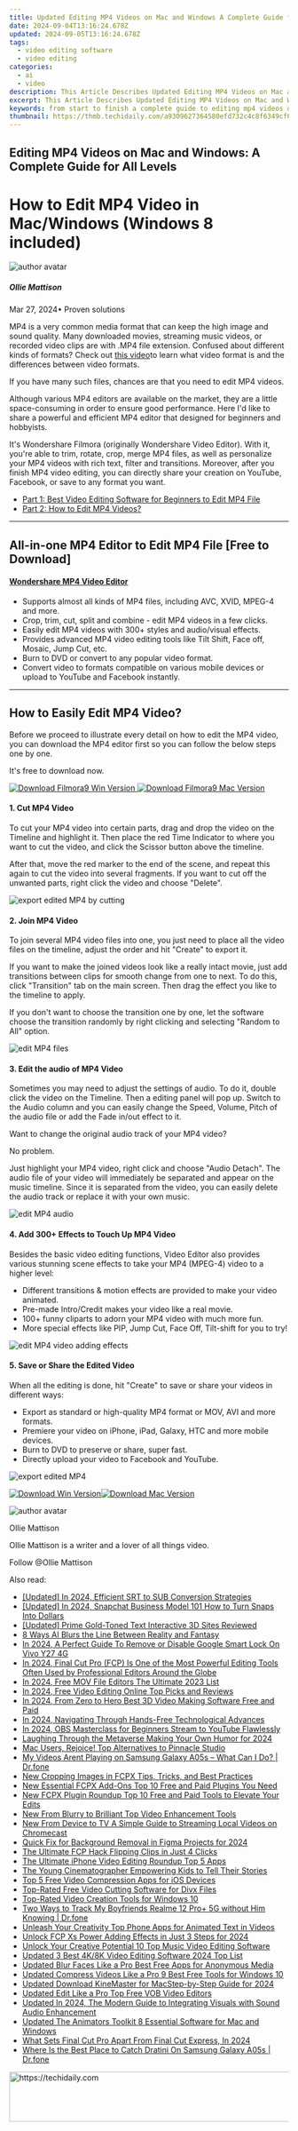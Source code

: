 ```yaml
---
title: Updated Editing MP4 Videos on Mac and Windows A Complete Guide for All Levels
date: 2024-09-04T13:16:24.678Z
updated: 2024-09-05T13:16:24.678Z
tags: 
  - video editing software
  - video editing
categories: 
  - ai
  - video
description: This Article Describes Updated Editing MP4 Videos on Mac and Windows A Complete Guide for All Levels
excerpt: This Article Describes Updated Editing MP4 Videos on Mac and Windows A Complete Guide for All Levels
keywords: from start to finish a complete guide to editing mp4 videos on mac and windows,from novice to expert a complete guide to editing mp4 videos on mac and windows,editing mp4 videos on mac and windows a complete guide for all levels,mp4 video editing made easy a comprehensive guide for mac and windows,edit like a pro a comprehensive tutorial on mp4 video editing for mac and windows,edit like a pro a comprehensive tutorial on mp4 video editing for mac and windows users,the complete guide to video editors 35 options for windows mac and more
thumbnail: https://thmb.techidaily.com/a9309627364580efd732c4c8f6349cf67c0dc25ea886bdb64936441ab4225274.png
---
```


## Editing MP4 Videos on Mac and Windows: A Complete Guide for All Levels

# How to Edit MP4 Video in Mac/Windows (Windows 8 included)

![author avatar](https://images.wondershare.com/filmora/article-images/ollie-mattison.jpg)

##### Ollie Mattison

 Mar 27, 2024• Proven solutions

MP4 is a very common media format that can keep the high image and sound quality. Many downloaded movies, streaming music videos, or recorded video clips are with .MP4 file extension. Confused about different kinds of formats? Check out [this video](https://www.youtube.com/watch?v=yY1IQUuQBME)to learn what video format is and the differences between video formats.

If you have many such files, chances are that you need to edit MP4 videos.

Although various MP4 editors are available on the market, they are a little space-consuming in order to ensure good performance. Here I'd like to share a powerful and efficient MP4 editor that designed for beginners and hobbyists.

It's Wondershare Filmora (originally Wondershare Video Editor). With it, you're able to trim, rotate, crop, merge MP4 files, as well as personalize your MP4 videos with rich text, filter and transitions. Moreover, after you finish MP4 video editing, you can directly share your creation on YouTube, Facebook, or save to any format you want.

* [Part 1: Best Video Editing Software for Beginners to Edit MP4 File](#part1)
* [Part 2: How to Edit MP4 Videos?](#part2)

---

## All-in-one MP4 Editor to Edit MP4 File \[Free to Download\]

#### [Wondershare MP4 Video Editor](https://tools.techidaily.com/wondershare/filmora/download/)

* Supports almost all kinds of MP4 files, including AVC, XVID, MPEG-4 and more.
* Crop, trim, cut, split and combine - edit MP4 videos in a few clicks.
* Easily edit MP4 videos with 300+ styles and audio/visual effects.
* Provides advanced MP4 video editing tools like Tilt Shift, Face off, Mosaic, Jump Cut, etc.
* Burn to DVD or convert to any popular video format.
* Convert video to formats compatible on various mobile devices or upload to YouTube and Facebook instantly.

---

## How to Easily Edit MP4 Video?

Before we proceed to illustrate every detail on how to edit the MP4 video, you can download the MP4 editor first so you can follow the below steps one by one.

It's free to download now.

[![Download Filmora9 Win Version](https://images.wondershare.com/filmora/guide/download-btn-win.jpg) ](https://tools.techidaily.com/wondershare/filmora/download/) [![Download Filmora9 Mac Version](https://images.wondershare.com/filmora/guide/download-btn-mac.jpg) ](https://tools.techidaily.com/wondershare/filmora/download/)

####

#### 1. Cut MP4 Video

To cut your MP4 video into certain parts, drag and drop the video on the Timeline and highlight it. Then place the red Time Indicator to where you want to cut the video, and click the Scissor button above the timeline.

After that, move the red marker to the end of the scene, and repeat this again to cut the video into several fragments. If you want to cut off the unwanted parts, right click the video and choose "Delete".

![export edited MP4 by cutting](https://images.wondershare.com/filmora/article-images/cut-a-section.gif)

####

#### 2. Join MP4 Video

To join several MP4 video files into one, you just need to place all the video files on the timeline, adjust the order and hit "Create" to export it.

If you want to make the joined videos look like a really intact movie, just add transitions between clips for smooth change from one to next. To do this, click "Transition" tab on the main screen. Then drag the effect you like to the timeline to apply.

If you don't want to choose the transition one by one, let the software choose the transition randomly by right clicking and selecting "Random to All" option.

![edit MP4 files](https://images.wondershare.com/filmora/article-images/filmora-transition.JPG)

####

#### 3. Edit the audio of MP4 Video

Sometimes you may need to adjust the settings of audio. To do it, double click the video on the Timeline. Then a editing panel will pop up. Switch to the Audio column and you can easily change the Speed, Volume, Pitch of the audio file or add the Fade in/out effect to it.

Want to change the original audio track of your MP4 video?

No problem.

Just highlight your MP4 video, right click and choose "Audio Detach". The audio file of your video will immediately be separated and appear on the music timeline. Since it is separated from the video, you can easily delete the audio track or replace it with your own music.

![edit MP4 audio](https://images.wondershare.com/filmora/article-images/add-audio-volume-keyframe.jpg)

####

#### 4. Add 300+ Effects to Touch Up MP4 Video

Besides the basic video editing functions, Video Editor also provides various stunning scene effects to take your MP4 (MPEG-4) video to a higher level:

* Different transitions & motion effects are provided to make your video animated.
* Pre-made Intro/Credit makes your video like a real movie.
* 100+ funny cliparts to adorn your MP4 video with much more fun.
* More special effects like PIP, Jump Cut, Face Off, Tilt-shift for you to try!

![edit MP4 video adding effects](https://images.wondershare.com/filmora/article-images/filmora-effects.jpg)

####

#### 5. Save or Share the Edited Video

When all the editing is done, hit "Create" to save or share your videos in different ways:

* Export as standard or high-quality MP4 format or MOV, AVI and more formats.
* Premiere your video on iPhone, iPad, Galaxy, HTC and more mobile devices.
* Burn to DVD to preserve or share, super fast.
* Directly upload your video to Facebook and YouTube.

![export edited MP4](https://images.wondershare.com/filmora/article-images/filmora-export-interface.jpg)

[![Download Win Version](https://images.wondershare.com/filmora/guide/download-btn-win.jpg)](https://tools.techidaily.com/wondershare/filmora/download/)[![Download Mac Version](https://images.wondershare.com/filmora/guide/download-btn-mac.jpg)](https://tools.techidaily.com/wondershare/filmora/download/)

![author avatar](https://images.wondershare.com/filmora/article-images/ollie-mattison.jpg)

Ollie Mattison

Ollie Mattison is a writer and a lover of all things video.

Follow @Ollie Mattison

<span class="atpl-alsoreadstyle">Also read:</span>
<div><ul>
<li><a href="https://vp-tips.techidaily.com/updated-in-2024-efficient-srt-to-sub-conversion-strategies/"><u>[Updated] In 2024, Efficient SRT to SUB Conversion Strategies</u></a></li>
<li><a href="https://snapchat-videos.techidaily.com/updated-in-2024-snapchat-business-model-101-how-to-turn-snaps-into-dollars/"><u>[Updated] In 2024, Snapchat Business Model 101  How to Turn Snaps Into Dollars</u></a></li>
<li><a href="https://extra-guidance.techidaily.com/updated-prime-gold-toned-text-interactive-3d-sites-reviewed/"><u>[Updated] Prime Gold-Toned Text Interactive 3D Sites Reviewed</u></a></li>
<li><a href="https://tech-savvy.techidaily.com/8-ways-ai-blurs-the-line-between-reality-and-fantasy/"><u>8 Ways AI Blurs the Line Between Reality and Fantasy</u></a></li>
<li><a href="https://android-unlock.techidaily.com/in-2024-a-perfect-guide-to-remove-or-disable-google-smart-lock-on-vivo-y27-4g-by-drfone-android/"><u>In 2024, A Perfect Guide To Remove or Disable Google Smart Lock On Vivo Y27 4G</u></a></li>
<li><a href="https://ai-vdieo-software.techidaily.com/in-2024-final-cut-pro-fcp-is-one-of-the-most-powerful-editing-tools-often-used-by-professional-editors-around-the-globe/"><u>In 2024, Final Cut Pro (FCP) Is One of the Most Powerful Editing Tools Often Used by Professional Editors Around the Globe</u></a></li>
<li><a href="https://ai-vdieo-software.techidaily.com/in-2024-free-mov-file-editors-the-ultimate-2023-list/"><u>In 2024, Free MOV File Editors The Ultimate 2023 List</u></a></li>
<li><a href="https://ai-vdieo-software.techidaily.com/in-2024-free-video-editing-online-top-picks-and-reviews/"><u>In 2024, Free Video Editing Online Top Picks and Reviews</u></a></li>
<li><a href="https://ai-vdieo-software.techidaily.com/in-2024-from-zero-to-hero-best-3d-video-making-software-free-and-paid/"><u>In 2024, From Zero to Hero Best 3D Video Making Software Free and Paid</u></a></li>
<li><a href="https://extra-guidance.techidaily.com/in-2024-navigating-through-hands-free-technological-advances/"><u>In 2024, Navigating Through Hands-Free Technological Advances</u></a></li>
<li><a href="https://youtube-stream.techidaily.com/in-2024-obs-masterclass-for-beginners-stream-to-youtube-flawlessly/"><u>In 2024, OBS Masterclass for Beginners  Stream to YouTube Flawlessly</u></a></li>
<li><a href="https://fox-links.techidaily.com/laughing-through-the-metaverse-making-your-own-humor-for-2024/"><u>Laughing Through the Metaverse  Making Your Own Humor for 2024</u></a></li>
<li><a href="https://ai-vdieo-software.techidaily.com/mac-users-rejoice-top-alternatives-to-pinnacle-studio/"><u>Mac Users, Rejoice! Top Alternatives to Pinnacle Studio</u></a></li>
<li><a href="https://fix-guide.techidaily.com/my-videos-arent-playing-on-samsung-galaxy-a05s-what-can-i-do-drfone-by-drfone-fix-android-problems-fix-android-problems/"><u>My Videos Arent Playing on Samsung Galaxy A05s – What Can I Do? | Dr.fone</u></a></li>
<li><a href="https://ai-vdieo-software.techidaily.com/new-cropping-images-in-fcpx-tips-tricks-and-best-practices/"><u>New Cropping Images in FCPX Tips, Tricks, and Best Practices</u></a></li>
<li><a href="https://ai-vdieo-software.techidaily.com/new-essential-fcpx-add-ons-top-10-free-and-paid-plugins-you-need/"><u>New Essential FCPX Add-Ons Top 10 Free and Paid Plugins You Need</u></a></li>
<li><a href="https://ai-vdieo-software.techidaily.com/new-fcpx-plugin-roundup-top-10-free-and-paid-tools-to-elevate-your-edits/"><u>New FCPX Plugin Roundup Top 10 Free and Paid Tools to Elevate Your Edits</u></a></li>
<li><a href="https://ai-vdieo-software.techidaily.com/new-from-blurry-to-brilliant-top-video-enhancement-tools/"><u>New From Blurry to Brilliant Top Video Enhancement Tools</u></a></li>
<li><a href="https://ai-vdieo-software.techidaily.com/new-from-device-to-tv-a-simple-guide-to-streaming-local-videos-on-chromecast/"><u>New From Device to TV A Simple Guide to Streaming Local Videos on Chromecast</u></a></li>
<li><a href="https://extra-skills.techidaily.com/quick-fix-for-background-removal-in-figma-projects-for-2024/"><u>Quick Fix for Background Removal in Figma Projects for 2024</u></a></li>
<li><a href="https://ai-vdieo-software.techidaily.com/the-ultimate-fcp-hack-flipping-clips-in-just-4-clicks/"><u>The Ultimate FCP Hack Flipping Clips in Just 4 Clicks</u></a></li>
<li><a href="https://ai-vdieo-software.techidaily.com/the-ultimate-iphone-video-editing-roundup-top-5-apps/"><u>The Ultimate iPhone Video Editing Roundup Top 5 Apps</u></a></li>
<li><a href="https://ai-vdieo-software.techidaily.com/the-young-cinematographer-empowering-kids-to-tell-their-stories/"><u>The Young Cinematographer Empowering Kids to Tell Their Stories</u></a></li>
<li><a href="https://ai-vdieo-software.techidaily.com/top-5-free-video-compression-apps-for-ios-devices/"><u>Top 5 Free Video Compression Apps for iOS Devices</u></a></li>
<li><a href="https://ai-vdieo-software.techidaily.com/top-rated-free-video-cutting-software-for-divx-files/"><u>Top-Rated Free Video Cutting Software for Divx Files</u></a></li>
<li><a href="https://ai-vdieo-software.techidaily.com/top-rated-video-creation-tools-for-windows-10/"><u>Top-Rated Video Creation Tools for Windows 10</u></a></li>
<li><a href="https://android-location-track.techidaily.com/two-ways-to-track-my-boyfriends-realme-12-proplus-5g-without-him-knowing-drfone-by-drfone-virtual-android/"><u>Two Ways to Track My Boyfriends Realme 12 Pro+ 5G without Him Knowing | Dr.fone</u></a></li>
<li><a href="https://ai-vdieo-software.techidaily.com/unleash-your-creativity-top-phone-apps-for-animated-text-in-videos/"><u>Unleash Your Creativity Top Phone Apps for Animated Text in Videos</u></a></li>
<li><a href="https://ai-vdieo-software.techidaily.com/unlock-fcp-xs-power-adding-effects-in-just-3-steps-for-2024/"><u>Unlock FCP Xs Power Adding Effects in Just 3 Steps for 2024</u></a></li>
<li><a href="https://ai-vdieo-software.techidaily.com/unlock-your-creative-potential-10-top-music-video-editing-software/"><u>Unlock Your Creative Potential 10 Top Music Video Editing Software</u></a></li>
<li><a href="https://ai-vdieo-software.techidaily.com/updated-3-best-4k8k-video-editing-software-2024-top-list/"><u>Updated 3 Best 4K/8K Video Editing Software 2024 Top List</u></a></li>
<li><a href="https://ai-vdieo-software.techidaily.com/updated-blur-faces-like-a-pro-best-free-apps-for-anonymous-media/"><u>Updated Blur Faces Like a Pro Best Free Apps for Anonymous Media</u></a></li>
<li><a href="https://ai-vdieo-software.techidaily.com/updated-compress-videos-like-a-pro-9-best-free-tools-for-windows-10/"><u>Updated Compress Videos Like a Pro 9 Best Free Tools for Windows 10</u></a></li>
<li><a href="https://video-content-creator.techidaily.com/updated-download-kinemaster-for-macstep-by-step-guide-for-2024/"><u>Updated Download KineMaster for MacStep-by-Step Guide for 2024</u></a></li>
<li><a href="https://ai-vdieo-software.techidaily.com/updated-edit-like-a-pro-top-free-vob-video-editors/"><u>Updated Edit Like a Pro Top Free VOB Video Editors</u></a></li>
<li><a href="https://audio-shaping.techidaily.com/updated-in-2024-the-modern-guide-to-integrating-visuals-with-sound-audio-enhancement/"><u>Updated In 2024, The Modern Guide to Integrating Visuals with Sound Audio Enhancement</u></a></li>
<li><a href="https://ai-vdieo-software.techidaily.com/updated-the-animators-toolkit-8-essential-software-for-mac-and-windows/"><u>Updated The Animators Toolkit 8 Essential Software for Mac and Windows</u></a></li>
<li><a href="https://ai-vdieo-software.techidaily.com/what-sets-final-cut-pro-apart-from-final-cut-express-in-2024/"><u>What Sets Final Cut Pro Apart From Final Cut Express, In 2024</u></a></li>
<li><a href="https://change-location.techidaily.com/where-is-the-best-place-to-catch-dratini-on-samsung-galaxy-a05s-drfone-by-drfone-virtual-android/"><u>Where Is the Best Place to Catch Dratini On Samsung Galaxy A05s | Dr.fone</u></a></li>
</ul></div>

<ins class="adsbygoogle"
      style="display:block"
      data-ad-client="ca-pub-7571918770474297"
      data-ad-slot="8358498916"
      data-ad-format="auto"
      data-full-width-responsive="true"></ins>
<!-- affiliate ads begin -->
<a href="https://appsumo.8odi.net/c/5597632/2123734/7443" target="_top" id="2123734">
  <img src="//a.impactradius-go.com/display-ad/7443-2123734" border="0" alt="https://techidaily.com" width="728" height="90"/>
</a>
<img height="0" width="0" src="https://appsumo.8odi.net/i/5597632/2123734/7443" style="position:absolute;visibility:hidden;" border="0" />
<!-- affiliate ads end -->